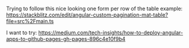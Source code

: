 Trying to follow this nice looking one form per row of the table example:
https://stackblitz.com/edit/angular-custom-pagination-mat-table?file=src%2Fmain.ts


I want to try: https://medium.com/tech-insights/how-to-deploy-angular-apps-to-github-pages-gh-pages-896c4e10f9b4

